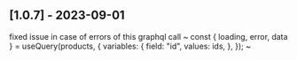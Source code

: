 ## [1.0.7] - 2023-09-01
 fixed issue in case of errors of this graphql call
~
    const { loading, error, data } = useQuery(products, {
      variables: {
        field: "id",
        values: ids,
      },
    });
~
